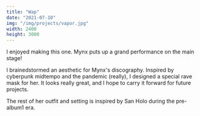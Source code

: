 ```yaml
---
title: "Wap"
date: "2021-07-10"
img: "/img/projects/vapor.jpg"
width: 2400
height: 3000
---
```


I enjoyed making this one. Mynx puts up a grand performance on the main stage!

I brainedstormed an aesthetic for Mynx's discography. Inspired by cyberpunk midtempo and the pandemic (really), I designed a special rave mask for her. It looks really great, and I hope to carry it forward for future projects.

The rest of her outfit and setting is inspired by San Holo during the pre-album1 era.
